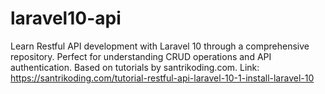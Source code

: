 # laravel10-api
 Learn Restful API development with Laravel 10 through a comprehensive repository. Perfect for understanding CRUD operations and API authentication. Based on tutorials by santrikoding.com. Link: https://santrikoding.com/tutorial-restful-api-laravel-10-1-install-laravel-10
